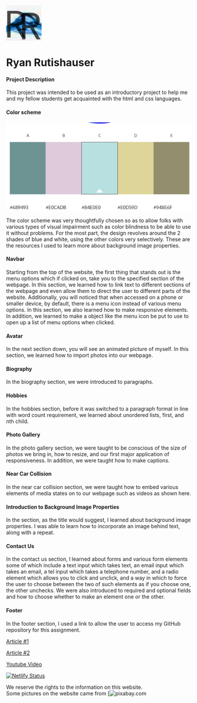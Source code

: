 ![alt text for screen readers](/img/favicon-96x96.png "Ryan Rutishauser Website logo")
# Ryan Rutishauser
#### Project Description
This project was intended to be used as an introductory project to help
me and my fellow students get acquainted with the html and css languages.
#### Color scheme
![alt text for screen readers](/img/color-scheme.png "Website color scheme")  

The color scheme was very thoughtfully chosen so as to allow folks with various types of visual impairment such as color blindness to be able to use it without problems. For the most part, the design revolves around the 2 shades of blue and white, using the other colors very selectively.
These are the resources I used to learn more about background image properties.
#### Navbar
Starting from the top of the website, the first thing that stands out is the menu options which if clicked on, take you to the specified section of the webpage. In this section, we learned how to link text to different sections of the webpage and even allow them to direct the user to different parts of the website. Additionally, you will noticed that when accessed on a phone or smaller device, by default, there is a menu icon instead of various menu options. In this section, we also learned how to make responsive elements. In addition, we learned to make a object like the menu icon be put to use to open up a list of menu options when clicked.
#### Avatar
In the next section down, you will see an animated picture of myself. In this section, we learned how to import photos into our webpage.
#### Biography
In the biography section, we were introduced to paragraphs.
#### Hobbies
In the hobbies section, before it was switched to a paragraph format in line with word count requirement, we learned about unordered lists, first, and nth child.
#### Photo Gallery
In the photo gallery section, we were taught to be conscious of the size of photos we bring in, how to resize, and our first major application of responsiveness. In addition, we were taught how to make captions.
#### Near Car Collision
In the near car collision section, we were taught how to embed various elements of media states on to our webpage such as videos as shown here.
#### Introduction to Background Image Properties
In the section, as the title would suggest, I learned about background image properties. I was able to learn how to incorporate an image behind text, along with a repeat.
#### Contact Us
In the contact us section, I learned about forms and various form elements some of which include a text input which takes text, an email input which takes an email, a tel input which takes a telephone number, and a radio element which allows you to click and unclick, and a way in which to force the user to choose between the two of such elements as if you choose one, the other unchecks. We were also introduced to required and optional fields and how to choose whether to make an element one or the other.
#### Footer
In the footer section, I used a link to allow the user to access my GitHub repository for this assignment.  

[Article #1](https://css-tricks.com/almanac/properties/b/background-image/)  

[Article #2](https://www.w3schools.com/cssref/pr_background-image.php)  

[Youtube Video](https://www.youtube.com/watch?v=zHZRFwWQt2w&t=359s)  

  [![Netlify Status](https://api.netlify.com/api/v1/badges/6a50755a-17b9-488a-be06-9d613f6c6d5f/deploy-status)](https://app.netlify.com/sites/about-me-ryan-rutishauser/deploys)  

  We reserve the rights to the information on this website.  
  Some pictures on the website came from [![pixabay.com](https://pixabay.com/)  